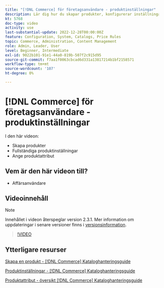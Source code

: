 ```yaml
---
title: "[!DNL Commerce] för företagsanvändare - produktinställningar"
description: Lär dig hur du skapar produkter, konfigurerar inställningar och använder attribut.
kt: 5768
doc-type: video
activity: use
last-substantial-update: 2022-12-28T00:00:00Z
feature: Configuration, System, Catalogs, Price Rules
topic: Commerce, Administration, Content Management
role: Admin, Leader, User
level: Beginner, Intermediate
exl-id: 9022b101-91e1-44a0-819b-507f2c915d95
source-git-commit: f7aa1f0063cbcad6d331a13817214b1bf2158571
workflow-type: tm+mt
source-wordcount: '107'
ht-degree: 0%

---
```


# [!DNL Commerce] för företagsanvändare - produktinställningar

I den här videon:

- Skapa produkter
- Fullständiga produktinställningar
- Ange produktattribut

## Vem är den här videon till?

- Affärsanvändare

## Videoinnehåll

>[!NOTE]
>
>Innehållet i videon återspeglar version 2.3.1. Mer information om uppdateringar i senare versioner finns i [versionsinformation](https://experienceleague.adobe.com/docs/commerce-operations/release/notes/overview.html).

>[!VIDEO](https://video.tv.adobe.com/v/35953?quality=12&learn=on)

## Ytterligare resurser

[Skapa en produkt - [!DNL Commerce] Kataloghanteringsguide](https://experienceleague.adobe.com/docs/commerce-admin/catalog/products/product-create.html)

[Produktinställningar - [!DNL Commerce] Kataloghanteringsguide](https://experienceleague.adobe.com/docs/commerce-admin/catalog/products/product-create.html#product-settings)

[Produktattribut - översikt [!DNL Commerce] Kataloghanteringsguide](https://experienceleague.adobe.com/docs/commerce-admin/catalog/product-attributes/product-attributes.html)
